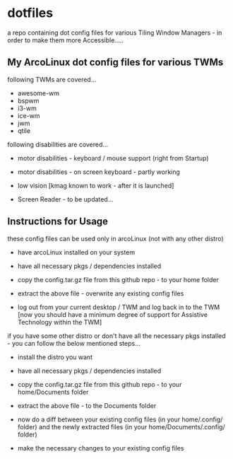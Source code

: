 # dotfiles
a repo containing dot config files for various Tiling Window Managers - in order to make them more Accessible.....

My ArcoLinux dot config files for various TWMs
------------------------------------------------

following TWMs are covered...

 * awesome-wm
 * bspwm
 * i3-wm
 * ice-wm
 * jwm
 * qtile
 
following disabilities are covered...

 - motor disabilities - keyboard / mouse support (right from Startup)
 
 - motor disabilities - on screen keyboard - partly working 
 
 - low vision [kmag known to work - after it is launched]
 
 - Screen Reader - to be updated...
 
Instructions for Usage
------------------------

these config files can be used only in arcoLinux (not with any other distro)
 
  - have arcoLinux installed on your system
 
  - have all necessary pkgs / dependencies installed
  
  - copy the config.tar.gz file from this github repo - to your home folder
  
  - extract the above file - overwrite any existing config files
  
  - log out from your current desktop / TWM and log back in to the TWM [now you should have a minimum degree of support for Assistive Technology within the TWM]
 
  
if you have some other distro or don't have all the necessary pkgs installed - you can follow the below mentioned steps...
  
  - install the distro you want
  
  - have all necessary pkgs / dependencies installed
  
  - copy the config.tar.gz file from this github repo - to your home/Documents folder
  
  - extract the above file - to the Documents folder
  
  - now do a diff between your existing config files (in your home/.config/ folder) and the newly extracted files (in your home/Documents/.config/ folder)
   
  - make the necessary changes to your existing config files
   
